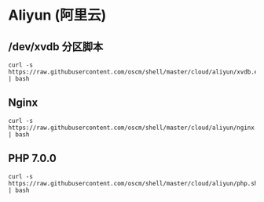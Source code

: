 Aliyun (阿里云)
=====

/dev/xvdb 分区脚本
-----
	curl -s https://raw.githubusercontent.com/oscm/shell/master/cloud/aliyun/xvdb.exp.sh | bash
	
Nginx
-----
	curl -s https://raw.githubusercontent.com/oscm/shell/master/cloud/aliyun/nginx.sh | bash

PHP 7.0.0
-----
	curl -s https://raw.githubusercontent.com/oscm/shell/master/cloud/aliyun/php.sh | bash